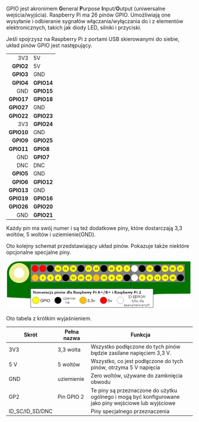 GPIO jest akronimem **G**eneral **P**urpose **I**nput/**O**utput (uniwersalne wejścia/wyjścia). Raspberry Pi ma 26 pinów GPIO. Umożliwiają one wysyłanie i odbieranie sygnałów włączania/wyłączania do i z elementów elektronicznych, takich jak diody LED, silniki i przyciski.

Jeśli spojrzysz na Raspberry Pi z portami USB skierowanymi do siebie, układ pinów GPIO jest następujący.

|            |            |
| ----------:|:---------- |
|        3V3 | 5V         |
|  **GPIO2** | 5V         |
|  **GPIO3** | GND        |
|  **GPIO4** | **GPIO14** |
|        GND | **GPIO15** |
| **GPIO17** | **GPIO18** |
| **GPIO27** | GND        |
| **GPIO22** | **GPIO23** |
|        3V3 | **GPIO24** |
| **GPIO10** | GND        |
|  **GPIO9** | **GPIO25** |
| **GPIO11** | **GPIO8**  |
|        GND | **GPIO7**  |
|        DNC | DNC        |
|  **GPIO5** | GND        |
|  **GPIO6** | **GPIO12** |
| **GPIO13** | GND        |
| **GPIO19** | **GPIO16** |
| **GPIO26** | **GPIO20** |
|        GND | **GPIO21** |

Każdy pin ma swój numer i są też dodatkowe piny, które dostarczają 3,3 woltów, 5 woltów i uziemienie(GND).

Oto kolejny schemat przedstawiający układ pinów. Pokazuje także niektóre opcjonalne specjalne piny.

![wyprowadzenie pinów](images/pinout.png)

Oto tabela z krótkim wyjaśnieniem.

| Skrót                 | Pełna nazwa | Funkcja                                                                                               |
| --------------------- | ----------- | ----------------------------------------------------------------------------------------------------- |
| 3V3                   | 3,3 wolta   | Wszystko podłączone do tych pinów będzie zasilane napięciem 3,3 V.                                    |
| 5 V                   | 5 woltów    | Wszystko, co jest podłączone do tych pinów, otrzyma 5 V napięcia                                      |
| GND                   | uziemienie  | Zero woltów, używane do zamknięcia obwodu                                                             |
| GP2                   | Pin GPIO 2  | Te piny są przeznaczone do użytku ogólnego i mogą być konfigurowane jako piny wejściowe lub wyjściowe |
| ID_SC/ID_SD/DNC |             | Piny specjalnego przeznaczenia                                                                        |
